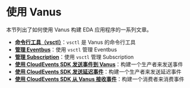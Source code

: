 # 使用 Vanus

本节列出了如何使用 Vanus 构建 EDA 应用程序的一系列文章。

- [**命令行工具（vsctl）**](how-to/vsctl.md)：`vsctl` 是 Vanus 的命令行工具
- [**管理 Eventbus**](how-to/managing-eventbus.md)：使用 `vsctl` 管理 Eventbus
- [**管理 Subscription**](how-to/managing-subscription.md)：使用 `vsctl` 管理 Subscription
- [**使用 CloudEvents SDK 发送事件到 Vanus**](how-to/produce-events/using-sdk.md)：构建一个生产者来发送事件
- [**使用 CloudEvents SDK 发送延迟事件**](how-to/produce-events/send-delay-event.md)：构建一个生产者来发送延迟事件
- [**使用 CloudEvents SDK 从 Vanus 接收事件**](how-to/consume-events/using-sdk.md)：构建一个消费者来消费事件